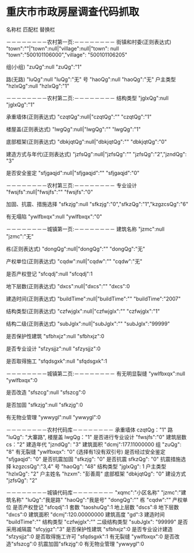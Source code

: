# 重庆市市政房屋调查代码抓取
名称栏
匹配栏
替换栏

－－－－－－－－农村第一页:－－－－－－－－
街镇和村委(正则表达式)
"town":""|"town":null|"village":null|"town": null
"town":"500101106000","village": "500101106205"

组(小组)
"zuQg":null
"zuQg":"1"

路(无路)
"luQg":null
"luQg":"无"
号
"haoQg":null
"haoQg":"无"
户主类型
"hzlxQg":null
"hzlxQg":"1"

－－－－－－－－农村第二页:－－－－－－－－
结构类型
"jglxQg":null
"jglxQg":"1"

承重墙体(正则表达式)
"czqtQg":null|"czqtQg":""
"czqtQg":"1"

楼屋盖(正则表达式)
"lwgQg":null|"lwgQg":""
"lwgQg":"1"

底部框架(正则表达式)
"dbkjqtQg":null|"dbkjqtQg":""
"dbkjqtQg":"0"

建造方式与年代(正则表达式)
"jzfsQg":null|"jzfsQg":""
"jzfsQg":"2","jzndQg": "3"

是否安全鉴定
"sfjgaqjd":null|"sfjgaqjd":""
"sfjgaqjd":"0"

－－－－－－－－农村第三页:－－－－－－－－
专业设计
"fwsjfs":null|"fwsjfs":""
"fwsjfs":"0"

加固、抗震、措施选择
"sfkzjg":null
"sfkzjg":"0","sfkzQg":"1","kzgzcsQg":"6"

有无塌陷
"ywlfbxqx":null
"ywlfbxqx":"0"

－－－－－－－－城镇第一页:－－－－－－－－
建筑名称
"jzmc":null
"jzmc":"无"

栋(正则表达式)
"dongQg":null|"dongQg":""
"dongQg":"无"

产权单位(正则表达式)
"cqdw":null|"cqdw":""
"cqdw":"无"

是否产权登记
"sfcqdj":null
"sfcqdj":1

地下层数(正则表达式)
"dxcs":null|"dxcs":""
"dxcs":0

建造时间(正则表达式)
"buildTime":null|"buildTime":""
"buildTime":"2007"

结构类型(正则表达式)
"czfwjglx":null|"czfwjglx":""
"czfwjglx":"1"

结构二级(正则表达式)
"subJglx":null|"subJglx":""
"subJglx":"99999"

是否保护性建筑
"sfbhxjz":null
"sfbhxjz":0

是否专业设计
"sfzysjjz":null
"sfzysjjz":0

是否取得施工
"sfqdsgxk":null
"sfqdsgxk":1

－－－－－－－－城镇第二页:－－－－－－－－
有无明显裂缝
"ywlfbxqx":null
"ywlfbxqx":0

是否改造
"sfszcg":null
"sfszcg":0

是否加固
"sfkzjg":null
"sfkzjg":0

有无物业管理
"ywwygl":null
"ywwygl":0





－－－－－－－－农村代码库－－－－－－－－
承重墙体  czqtQg："1"
路 "luQg": "大寨路",
楼屋盖 lwgQg："1"
是否进行专业设计 "fwsjfs":"0"
建筑层数 cs："2"
建造年代  "jzndQg": "3"
建筑面积  "dcmj":177.11000000
组 "zuQg": "8"
有无裂缝 "ywlfbxqx": "0"    (选择有1没有双引号)
是否经过安全鉴定 "sfjgaqjd": "0"
是否抗震加固    "sfkzjg": "0"
是否抗震 sfkzQg": "0"
抗震措施选择 kzgzcsQg":"3,4"
号 "haoQg": "48"
结构类型  "jglxQg": 1
户主类型  "hzlxQg": "2"
户主姓名 "hzxm": "彭善周"
底部框架 "dbkjqtQg": "0"
建设方式 "jzfsQg": "2"



－－－－－－－－城镇代码库－－－－－－－－
"xqmc":"小区名称"
"jzmc":"建筑名称"
"luQg":"我是路"
"haoQg":"我是号"
"dongQg":""   栋
"cqdw":"" 产权单位
是否产权登记 "sfcqdj":1 
套数 "taoshuQg":1 
地上层数 "dscs":8 
地下层数 "dxcs":0
建筑面积 "dcmj":120.00000000 
建筑高度 "gd":3 
建造时间 "buildTime":""
结构类型 "czfwjglx":""
二级结构类型 "subJglx": "99999"
是否采用减隔震 "sfcyjgz":"3" 
是否保护性建筑 "sfbhxjz":0 
是否专业设计建造 "sfzysjjz":0 
是否取得施工许可 "sfqdsgxk":1 
有无裂缝 "ywlfbxqx":0
是否改造"sfszcg":0
抗震加固"sfkzjg":0
有无物业管理 "ywwygl":0
